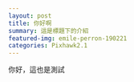 ```yaml
---
layout: post
title: 你好啊
summary: 這是標題下的介紹
featured-img: emile-perron-190221
categories: Pixhawk2.1
---
```


你好，這也是測試